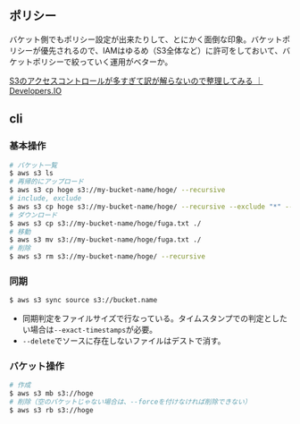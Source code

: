 ポリシー
----

バケット側でもポリシー設定が出来たりして、とにかく面倒な印象。バケットポリシーが優先されるので、IAMはゆるめ（S3全体など）に許可をしておいて、バケットポリシーで絞っていく運用がベターか。

[S3のアクセスコントロールが多すぎて訳が解らないので整理してみる ｜ Developers.IO](http://dev.classmethod.jp/cloud/aws/s3-acl-wakewakame/)

cli
----

### 基本操作

```bash
# バケット一覧
$ aws s3 ls
# 再帰的にアップロード
$ aws s3 cp hoge s3://my-bucket-name/hoge/ --recursive
# include, exclude
$ aws s3 cp hoge s3://my-bucket-name/hoge/ --recursive --exclude "*" --include "*.png"
# ダウンロード
$ aws s3 cp s3://my-bucket-name/hoge/fuga.txt ./
# 移動
$ aws s3 mv s3://my-bucket-name/hoge/fuga.txt ./
# 削除
$ aws s3 rm s3://my-bucket-name/hoge/ --recursive
```

### 同期

```bash
$ aws s3 sync source s3://bucket.name
```

* 同期判定をファイルサイズで行なっている。タイムスタンプでの判定としたい場合は`--exact-timestamps`が必要。
* `--delete`でソースに存在しないファイルはデストで消す。

### バケット操作

```bash
# 作成
$ aws s3 mb s3://hoge
# 削除（空のバケットじゃない場合は、--forceを付けなければ削除できない）
$ aws s3 rb s3://hoge
```